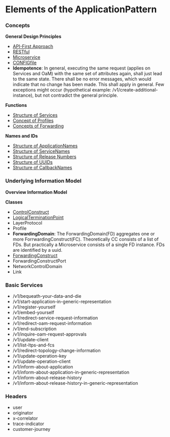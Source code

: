 # Elements of the ApplicationPattern


### Concepts

**General Design Principles**
* [API-First Approach](./Principles/ApiFirst/ApiFirst.md)
* [RESTful](./Principles/Restful/Restful.md)
* [Microservice](./Principles/Microservice/Microservice.md)
* [CONFIGfile](./Principles/ConfigFile/ConfigFile.md)
* **Idempotence**: In general, executing the same request (applies on Services and OaM) with the same set of attributes again, shall just lead to the same state. There shall be no error messages, which would indicate that no change has been made. This shall apply in general. Few exceptions might occur (hypothetical example: /v1/create-additional-instance), but not contradict the general principle.

**Functions**
* [Structure of Services](./Functions/StructureOfServices/StructureOfServices.md)
* [Concept of Profiles](./Functions/ConceptOfProfiles/ConceptOfProfiles.md)
* [Concepts of Forwarding](./Functions/ConceptsOfForwarding/ConceptsOfForwarding.md)

**Names and IDs**
* [Structure of ApplicationNames](./Names/StructureOfApplicationNames/StructureOfApplicationNames.md)
* [Structure of ServiceNames](./Names/StructureOfServiceNames/StructureOfServiceNames.md)
* [Structure of Release Numbers](./Names/StructureOfReleaseNumbers/StructureOfReleaseNumbers.md)
* [Structure of UUIDs](./Names/StructureOfUuids/StructureOfUuids.md)
* [Structure of CallbackNames](./Names/StructureOfCallbackNames/StructureOfCallbackNames.md)


### Underlying Information Model

**Overview Information Model**

**Classes**
* [ControlConstruct](./InformationModel/ControlConstruct/ControlConstruct.md) 
* [LogicalTerminationPoint](./InformationModel/LogicalTerminationPoint/LogicalTerminationPoint.md)
* LayerProtocol
* Profile
* **ForwardingDomain**: The ForwardingDomain(FD) aggregates one or more ForrwardingConstruct(FC). Theoretically CC consists of a list of FDs. But practically a Microservice consists of a single FD instance. FDs are identified by a uuid.
* [ForwardingConstruct](./InformationModel/ForwardindConstruct/ForwardindConstruct.md)
* ForwardingConstructPort
* NetworkControlDomain
* Link


### Basic Services

* /v1/bequeath-your-data-and-die
* /v1/start-application-in-generic-representation
* /v1/register-yourself
* /v1/embed-yourself
* /v1/redirect-service-request-information
* /v1/redirect-oam-request-information
* /v1/end-subscription
* /v1/inquire-oam-request-approvals
* /v1/update-client
* /v1/list-ltps-and-fcs
* /v1/redirect-topology-change-information
* /v1/update-operation-key
* /v1/update-operation-client
* /v1/inform-about-application
* /v1/inform-about-application-in-generic-representation
* /v1/inform-about-release-history
* /v1/inform-about-release-history-in-generic-representation


### Headers

* user
* originator
* x-correlator
* trace-indicator
* customer-journey
